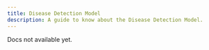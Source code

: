 ```yaml
---
title: Disease Detection Model
description: A guide to know about the Disease Detection Model.
---
```


Docs not available yet.
